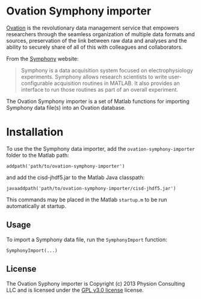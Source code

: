# Ovation Symphony importer

[Ovation](http://ovation.io "ovation.io") is the revolutionary data management service that empowers researchers through the seamless organization of multiple data formats and sources, preservation of the link between raw data and analyses and the ability to securely share of all of this with colleagues and collaborators.

From the [Symphony](http://symphony-das.github.io/) website:
> Symphony is a data acquisition system focused on electrophysiology experiments. Symphony allows research scientists to write user-configurable acquisition routines in MATLAB. It also provides an interface to run those routines as part of an overall experiment.

The Ovation Symphony importer is a set of Matlab functions for importing Symphony data file(s) into an Ovation database.

# Installation

To use the the Symphony data importer, add the `ovation-symphony-importer` folder to the Matlab path:

	addpath('path/to/ovation-symphony-importer')

and add the cisd-jhdf5.jar to the Matlab Java classpath:

	javaaddpath('path/to/ovation-symphony-importer/cisd-jhdf5.jar')

This commands may be placed in the Matlab `startup.m` to be run automatically at startup.

## Usage

To import a Symphony data file, run the `SymphonyImport` function:

	SymphonyImport(...)


## License

The Ovation Syphony importer is Copyright (c) 2013 Physion Consulting LLC and is licensed under the [GPL v3.0 license](http://www.gnu.org/licenses/gpl.html "GPLv3") license.

